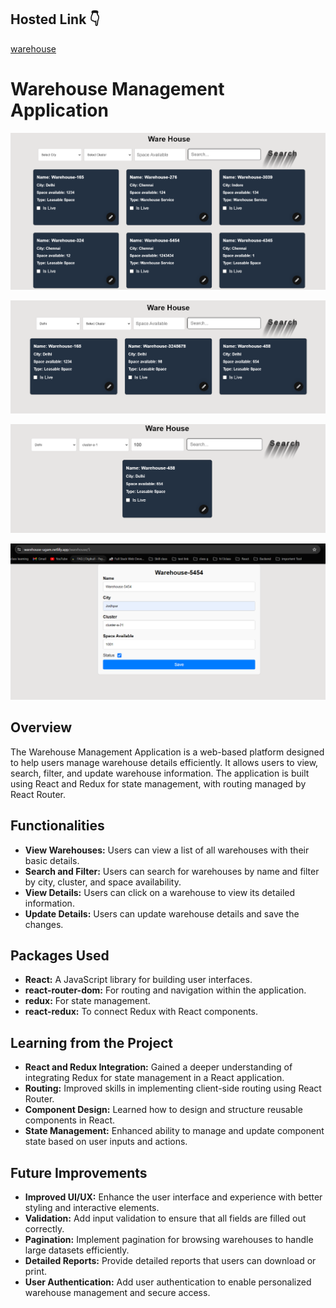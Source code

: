 ## Hosted Link 👇

[warehouse](https://warehouse-ugam.netlify.app/ "warehouse link")

# Warehouse Management Application

![1720597621601](image/README/1720597621601.png)

![1720597656093](image/README/1720597656093.png)

![1720597663770](image/README/1720597663770.png)

![1720597669983](image/README/1720597669983.png)

## Overview

The Warehouse Management Application is a web-based platform designed to help users manage warehouse details efficiently. It allows users to view, search, filter, and update warehouse information. The application is built using React and Redux for state management, with routing managed by React Router.

## Functionalities

- **View Warehouses:** Users can view a list of all warehouses with their basic details.
- **Search and Filter:** Users can search for warehouses by name and filter by city, cluster, and space availability.
- **View Details:** Users can click on a warehouse to view its detailed information.
- **Update Details:** Users can update warehouse details and save the changes.

## Packages Used

- **React:** A JavaScript library for building user interfaces.
- **react-router-dom:** For routing and navigation within the application.
- **redux:** For state management.
- **react-redux:** To connect Redux with React components.

## Learning from the Project

- **React and Redux Integration:** Gained a deeper understanding of integrating Redux for state management in a React application.
- **Routing:** Improved skills in implementing client-side routing using React Router.
- **Component Design:** Learned how to design and structure reusable components in React.
- **State Management:** Enhanced ability to manage and update component state based on user inputs and actions.

## Future Improvements

- **Improved UI/UX:** Enhance the user interface and experience with better styling and interactive elements.
- **Validation:** Add input validation to ensure that all fields are filled out correctly.
- **Pagination:** Implement pagination for browsing warehouses to handle large datasets efficiently.
- **Detailed Reports:** Provide detailed reports that users can download or print.
- **User Authentication:** Add user authentication to enable personalized warehouse management and secure access.
